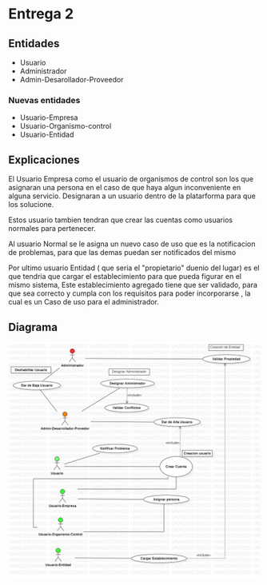 # Entrega 2 

## Entidades 

* Usuario 
* Administrador 
* Admin-Desarollador-Proveedor 


### Nuevas entidades 

* Usuario-Empresa
* Usuario-Organismo-control
* Usuario-Entidad 


## Explicaciones 

El Usuario Empresa como el usuario de organismos de control son los que asignaran una persona en el caso de que haya algun inconveniente en alguna servicio.
Designaran a un usuario dentro de la platarforma para que los solucione. 

Estos usuario tambien tendran que crear las cuentas como usuarios normales para pertenecer.

Al usuario Normal se le asigna un nuevo caso de uso que es la notificacion de problemas, para que las demas puedan ser notificados del mismo 

Por ultimo usuario Entidad ( que seria el "propietario" duenio del lugar) es el que tendria que cargar el establecimiento para que pueda figurar en el mismo sistema,
Este establecimiento agregado tiene que ser validado, para que sea correcto y cumpla con los requisitos para poder incorporarse , la cual es un Caso de uso para el administrador.


## Diagrama 

![Diagrama](./UseCaseDiagram2.jpg)
